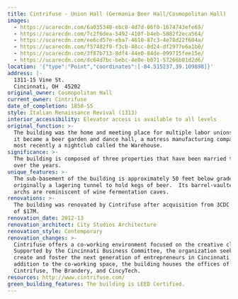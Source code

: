 ```yaml
---
title: Cintrifuse - Union Hall (Germania Beer Hall/Cosmopolitan Hall)
images:
  - https://ucarecdn.com/6a035348-ebc8-4d7d-86f0-1674743efe69/
  - https://ucarecdn.com/7c2f6dea-5492-410f-b4eb-5882f2eca564/
  - https://ucarecdn.com/ee6cd57e-eba7-4610-87c3-4e78d22f604a/
  - https://ucarecdn.com/f57482f9-f3cb-48cc-8d24-df2977e6a1b8/
  - https://ucarecdn.com/3f87b713-8df4-44e0-84de-099715fee15e/
  - https://ucarecdn.com/dc64d7bc-bebc-4e8e-b071-57266b81d2d6/
location: '{"type":"Point","coordinates":[-84.515237,39.109898]}'
address: |-
  1311-15 Vine St.
  Cincinnati, OH  45202
original_owner: Cosmopolitan Hall
current_owner: Cintrifuse
date_of_completion: 1850-55
style: Italian Renaissance Revival (1313)
interior_accessibility: Elevator access is available to all levels
original_function: >-
  The building was the home and meeting place for multiple labor unions.  Later
  it became a beer garden and dance hall, a matress manufacturing company, and
  most recently a nightclub called the Warehouse.
significance: >-
  The building is composed of three properties that have been married together
  over the years.
unique_features: >-
  The sub-basement of the building is approximately 50 feet below grade and was
  originally a lagering tunnel to hold kegs of beer.  Its barrel-vaulted brick
  archs are reminiscent of wine fermentation caves.
renovations: >-
  The building was renovated by Cintrifuse after acquisition from 3CDC at a cost
  of $17M.
renovation_date: 2012-13
renovation_architect: City Studios Architecture
renovation_style: Contemporary
renovation_changes: >-
  Cintrifuse offers a co-working environment focused on the creative class.
  Supported by the Cincinnati Business Committee, the organization seeks to
  create and foster the next generation of entrepreneurs in Cincinnati.  In
  addition to the co-working space, the building houses the offices of
  Cintrifuse, The Brandery, and CincyTech.
resources: http://www.cintrifuse.com/
green_building_features: The building is LEED Certified.
---
```

